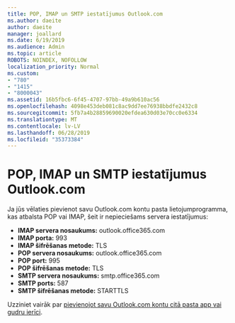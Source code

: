 ```yaml
---
title: POP, IMAP un SMTP iestatījumus Outlook.com
ms.author: daeite
author: daeite
manager: joallard
ms.date: 6/19/2019
ms.audience: Admin
ms.topic: article
ROBOTS: NOINDEX, NOFOLLOW
localization_priority: Normal
ms.custom:
- "780"
- "1415"
- "8000043"
ms.assetid: 16b5fbc6-6f45-4707-97bb-49a9b610ac56
ms.openlocfilehash: 4098e453deb081c8ac9dd7ee76938bbdfe2432c8
ms.sourcegitcommit: 5fb7a4b28859690020efdea630d03e70cc0e6334
ms.translationtype: MT
ms.contentlocale: lv-LV
ms.lasthandoff: 06/28/2019
ms.locfileid: "35373384"
---
```

# <a name="pop-imap-and-smtp-settings-for-outlookcom"></a>POP, IMAP un SMTP iestatījumus Outlook.com

Ja jūs vēlaties pievienot savu Outlook.com kontu pasta lietojumprogramma, kas atbalsta POP vai IMAP, šeit ir nepieciešams servera iestatījumus:
  
- **IMAP servera nosaukums:** outlook.office365.com
- **IMAP porta:** 993
- **IMAP šifrēšanas metode:** TLS
- **POP servera nosaukums:** outlook.office365.com  
- **POP port:** 995  
- **POP šifrēšanas metode:** TLS  
- **SMTP servera nosaukums:** smtp.office365.com
- **SMTP ports:** 587
- **SMTP šifrēšanas metode:** STARTTLS

Uzziniet vairāk par [pievienojot savu Outlook.com kontu citā pasta app vai gudru ierīci](https://support.office.com/article/73f3b178-0009-41ae-aab1-87b80fa94970).